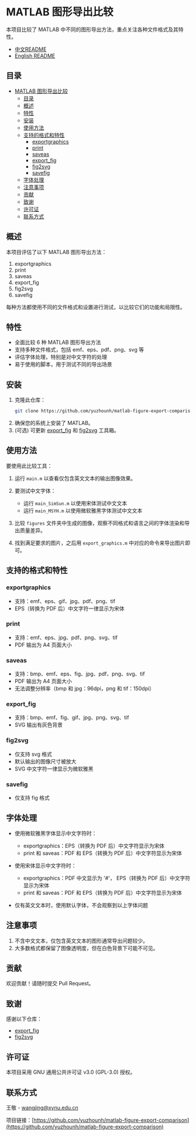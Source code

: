# MATLAB 图形导出比较

本项目比较了 MATLAB 中不同的图形导出方法，重点关注各种文件格式及其特性。

- [中文README](README_zh-CN.md)
- [English README](README.md)
  
## 目录
- [MATLAB 图形导出比较](#matlab-图形导出比较)
  - [目录](#目录)
  - [概述](#概述)
  - [特性](#特性)
  - [安装](#安装)
  - [使用方法](#使用方法)
  - [支持的格式和特性](#支持的格式和特性)
    - [exportgraphics](#exportgraphics)
    - [print](#print)
    - [saveas](#saveas)
    - [export\_fig](#export_fig)
    - [fig2svg](#fig2svg)
    - [savefig](#savefig)
  - [字体处理](#字体处理)
  - [注意事项](#注意事项)
  - [贡献](#贡献)
  - [致谢](#致谢)
  - [许可证](#许可证)
  - [联系方式](#联系方式)

## 概述

本项目评估了以下 MATLAB 图形导出方法：

1. exportgraphics
2. print
3. saveas
4. export_fig
5. fig2svg
6. savefig

每种方法都使用不同的文件格式和设置进行测试，以比较它们的功能和局限性。

## 特性
- 全面比较 6 种 MATLAB 图形导出方法
- 支持多种文件格式，包括 emf、eps、pdf、png、svg 等
- 评估字体处理，特别是对中文字符的处理
- 易于使用的脚本，用于测试不同的导出场景

## 安装

1. 克隆此仓库：
   ```bash
   git clone https://github.com/yuzhounh/matlab-figure-export-comparison.git
   ```
2. 确保您的系统上安装了 MATLAB。
3. (可选) 可更新 [export_fig](https://github.com/altmany/export_fig) 和 [fig2svg](https://github.com/kupiqu/fig2svg) 工具箱。

## 使用方法

要使用此比较工具：

1. 运行 `main.m` 以查看仅包含英文文本的输出图像效果。

2. 要测试中文字体：
   - 运行 `main_SimSun.m` 以使用宋体测试中文文本
   - 运行 `main_MSYH.m` 以使用微软雅黑字体测试中文文本

3. 比较 `figures` 文件夹中生成的图像，观察不同格式和语言之间的字体渲染和导出质量差异。

4. 找到满足要求的图片，之后用 `export_graphics.m` 中对应的命令来导出图片即可。

## 支持的格式和特性

### exportgraphics
- 支持：emf、eps、gif、jpg、pdf、png、tif
- EPS（转换为 PDF 后）中文字符一律显示为宋体

### print
- 支持：emf、eps、jpg、pdf、png、svg、tif
- PDF 输出为 A4 页面大小

### saveas
- 支持：bmp、emf、eps、fig、jpg、pdf、png、svg、tif
- PDF 输出为 A4 页面大小
- 无法调整分辨率（bmp 和 jpg：96dpi，png 和 tif：150dpi）

### export_fig
- 支持：bmp、emf、fig、gif、jpg、png、svg、tif
- SVG 输出有灰色背景

### fig2svg
- 仅支持 svg 格式
- 默认输出的图像尺寸被放大
- SVG 中文字符一律显示为微软雅黑

### savefig
- 仅支持 fig 格式

## 字体处理

- 使用微软雅黑字体显示中文字符时：
  - exportgraphics：EPS（转换为 PDF 后）中文字符显示为宋体
  - print 和 saveas：PDF 和 EPS（转换为 PDF 后）中文字符显示为宋体

- 使用宋体显示中文字符时：
  - exportgraphics：PDF 中文显示为 '#'， EPS（转换为 PDF 后）中文字符显示为宋体
  - print 和 saveas：PDF 和 EPS（转换为 PDF 后）中文字符显示为宋体

- 仅有英文文本时，使用默认字体，不会观察到以上字体问题

## 注意事项

1. 不含中文文本，仅包含英文文本的图形通常导出问题较少。
2. 大多数格式都保留了图像透明度，但在白色背景下可能不可见。

## 贡献

欢迎贡献！请随时提交 Pull Request。

## 致谢

感谢以下仓库：
- [export_fig](https://github.com/altmany/export_fig)
- [fig2svg](https://github.com/kupiqu/fig2svg)

## 许可证

本项目采用 GNU 通用公共许可证 v3.0 (GPL-3.0) 授权。

## 联系方式

王敬 - wangjing@xynu.edu.cn

项目链接：[https://github.com/yuzhounh/matlab-figure-export-comparison](https://github.com/yuzhounh/matlab-figure-export-comparison)